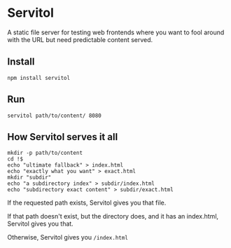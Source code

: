 # Servitol

A static file server for testing web frontends where you want to fool around with the URL but need predictable content served.

## Install

    npm install servitol


## Run

    servitol path/to/content/ 8080


## How Servitol serves it all

    mkdir -p path/to/content
    cd !$
    echo "ultimate fallback" > index.html
    echo "exactly what you want" > exact.html
    mkdir "subdir"
    echo "a subdirectory index" > subdir/index.html
    echo "subdirectory exact content" > subdir/exact.html


If the requested path exists, Servitol gives you that file.

If that path doesn't exist, but the directory does, and it has an index.html,
Servitol gives you that.

Otherwise, Servitol gives you `/index.html`


